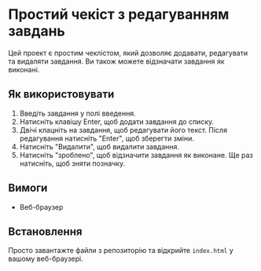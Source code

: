 # Простий чекіст з редагуванням завдань

Цей проект є простим чеклістом, який дозволяє додавати, редагувати та видаляти завдання. Ви також можете відзначати завдання як виконані.

## Як використовувати

1. Введіть завдання у полі введення.
2. Натисніть клавішу Enter, щоб додати завдання до списку.
3. Двічі клацніть на завдання, щоб редагувати його текст. Після редагування натисніть "Enter", щоб зберегти зміни.
4. Натисніть "Видалити", щоб видалити завдання.
5. Натисніть "зроблено", щоб відзначити завдання як виконане. Ще раз натисніть, щоб зняти позначку.

## Вимоги

- Веб-браузер

## Встановлення

Просто завантажте файли з репозиторію та відкрийте `index.html` у вашому веб-браузері.